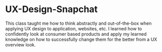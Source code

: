 # UX-Design-Snapchat
This class taught me how to think abstractly and out-of-the-box when applying UX design to application, websites, etc. I learned how to confidently look at consumer based products and apply my learned knowledge on how to successfully change them for the better from a UX overview look.
